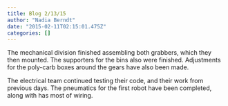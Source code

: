 ```yaml
---
title: Blog 2/13/15
author: "Nadia Berndt"
date: "2015-02-11T02:15:01.475Z"
categories: []
---
```

The mechanical division finished assembling both grabbers, which they then mounted. The supporters for the
bins also were finished. Adjustments for the poly-carb boxes around the gears have also been made.

The electrical team continued testing their code, and their work from previous days. The pneumatics
for the first robot have been completed, along with has most of wiring.
